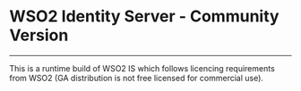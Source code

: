# WSO2 Identity Server - Community Version
---

This is a runtime build of WSO2 IS which follows licencing requirements from WSO2 (GA distribution is not free licensed for commercial use).

